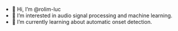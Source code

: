 - 👋 Hi, I’m @rolim-luc
- 👀 I’m interested in audio signal processing and machine learning.
- 🌱 I’m currently learning about automatic onset detection.

<!---
rolim-luc/rolim-luc is a ✨ special ✨ repository because its `README.md` (this file) appears on your GitHub profile.
You can click the Preview link to take a look at your changes.
--->
